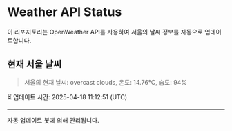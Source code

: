 
# Weather API Status

이 리포지토리는 OpenWeather API를 사용하여 서울의 날씨 정보를 자동으로 업데이트합니다.

## 현재 서울 날씨
> 서울의 현재 날씨: overcast clouds, 온도: 14.76°C, 습도: 94%

⏳ 업데이트 시간: 2025-04-18 11:12:51 (UTC)

---
자동 업데이트 봇에 의해 관리됩니다.
